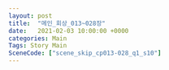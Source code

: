 ```yaml
---
layout: post
title:  "메인_회상_013~028장"
date:   2021-02-03 10:00:00 +0000
categories: Main
Tags: Story Main
SceneCode: ["scene_skip_cp013-028_q1_s10"]
---
```

